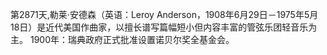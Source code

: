 第2871天,勒莱·安德森（英语：Leroy Anderson，1908年6月29日－1975年5月18日）是近代美国作曲家，以擅长谱写篇幅短小但内容丰富的管弦乐团轻音乐为主。
1900年：瑞典政府正式批准设置诺贝尔奖全基金会。